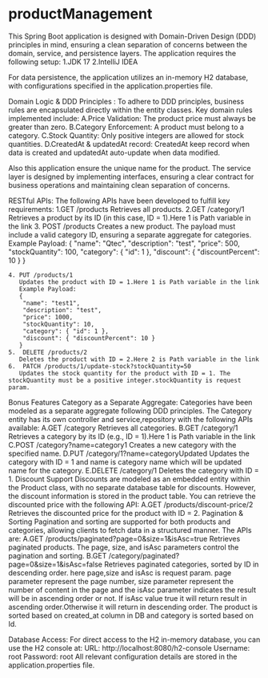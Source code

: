 # productManagement

This Spring Boot application is designed with Domain-Driven Design (DDD) principles in mind, ensuring a clean separation of concerns between the domain, service, and persistence layers. The application requires the following setup:
 1.JDK 17
 2.IntelliJ IDEA

For data persistence, the application utilizes an in-memory H2 database, with configurations specified in the application.properties file.

Domain Logic & DDD Principles :
 To adhere to DDD principles, business rules are encapsulated directly within the entity classes. Key domain rules implemented include:
 	A.Price Validation: The product price must always be greater than zero.
 	B.Category Enforcement: A product must belong to a category.
	C.Stock Quantity: Only positive integers are allowed for stock quantities.
	D.CreatedAt & updatedAt record: CreatedAt keep record when data is created and updatedAt auto-update when data modified.

 Also this application ensure the unique name for the product.
 The service layer is designed by implementing interfaces, ensuring a clear contract for business operations and maintaining clean separation of concerns.

RESTful APIs:
 The following APIs have been developed to fulfill key requirements:
	1.GET /products
	  Retrieves all products.
	2.GET /category/1
	  Retrieves a product by its ID (in this case, ID = 1).Here 1 is Path variable in the link
        3. POST /products
          Creates a new product. The payload must include a valid category ID, ensuring a separate aggregate for categories.
	  Example Payload:
	   {
  	     "name": "Qtec",
  	     "description": "test",
  	     "price": 500,
 	     "stockQuantity": 100,
   	     "category": { "id": 1 },
  	     "discount": { "discountPercent": 10 }
	  }

	4. PUT /products/1
	   Updates the product with ID = 1.Here 1 is Path variable in the link
	   Example Payload:
	   {
  	    "name": "test1",
  	    "description": "test",
   	    "price": 1000,
   	    "stockQuantity": 10,
   	    "category": { "id": 1 },
  	    "discount": { "discountPercent": 10 }
	   }
	5.  DELETE /products/2
	   Deletes the product with ID = 2.Here 2 is Path variable in the link
	6.  PATCH /products/1/update-stock?stockQuantity=50
	   Updates the stock quantity for the product with ID = 1. The stockQuantity must be a positive integer.stockQuantity is request param.


Bonus Features
  Category as a Separate Aggregate:
	Categories have been modeled as a separate aggregate following DDD principles. The Category entity has its own controller and service,repository with the following APIs available:
	A.GET /category
	  Retrieves all categories.
	B.GET /category/1
	  Retrieves a category by its ID (e.g., ID = 1).Here 1 is Path variable in the link
	C.POST /category?name=category1
	  Creates a new category with the specified name.
	D.PUT /category/1?name=categoryUpdated
	  Updates the category with ID = 1 and name is category name which will be updated name for the category.
	E.DELETE /category/1
	Deletes the category with ID = 1.
Discount Support
  Discounts are modeled as an embedded entity within the Product class, with no separate database table for discounts. However, the discount information is stored in the product table. You can retrieve the discounted price with the following API:
	A.GET /products/discount-price/2
	Retrieves the discounted price for the product with ID = 2.
Pagination & Sorting
  Pagination and sorting are supported for both products and categories, allowing clients to fetch data in a structured manner. The APIs are:
	A.GET /products/paginated?page=0&size=1&isAsc=true
	  Retrieves paginated products. The page, size, and isAsc parameters control the pagination and sorting.
	B.GET /category/paginated?page=0&size=1&isAsc=false
  Retrieves paginated categories, sorted by ID in descending order.
  here page,size and isAsc is request param. page parameter represent the page number, size parameter represent the number of content in the page
  and the isAsc parameter indicates the result will be in ascending order or not. If isAsc value true it will return result in ascending order.Otherwise it will return in descending order.
  The product is sorted based on created_at column in DB and category is sorted based on Id.


Database Access:
 For direct access to the H2 in-memory database, you can use the H2 console at:
  URL: http://localhost:8080/h2-console
  Username: root
  Password: root
  All relevant configuration details are stored in the application.properties file.
